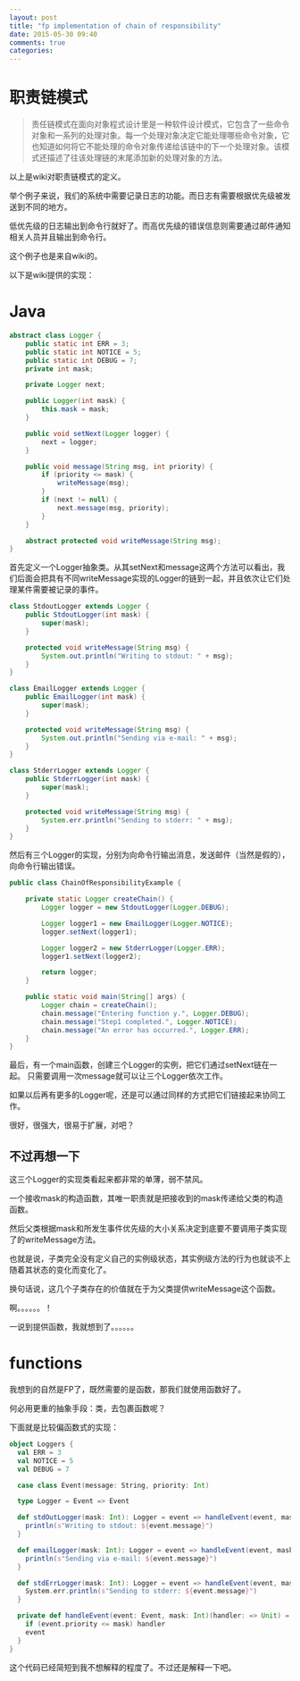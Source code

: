 ```yaml
---
layout: post
title: "fp implementation of chain of responsibility"
date: 2015-05-30 09:40
comments: true
categories:
---
```


# 职责链模式

> 责任链模式在面向对象程式设计里是一种软件设计模式，它包含了一些命令对象和一系列的处理对象。每一个处理对象决定它能处理哪些命令对象，它也知道如何将它不能处理的命令对象传递给该链中的下一个处理对象。该模式还描述了往该处理链的末尾添加新的处理对象的方法。

以上是wiki对职责链模式的定义。

举个例子来说，我们的系统中需要记录日志的功能。而日志有需要根据优先级被发送到不同的地方。

低优先级的日志输出到命令行就好了。而高优先级的错误信息则需要通过邮件通知相关人员并且输出到命令行。

这个例子也是来自wiki的。

以下是wiki提供的实现：

# Java

```java
abstract class Logger {
    public static int ERR = 3;
    public static int NOTICE = 5;
    public static int DEBUG = 7;
    private int mask;

    private Logger next;

    public Logger(int mask) {
        this.mask = mask;
    }

    public void setNext(Logger logger) {
        next = logger;
    }

    public void message(String msg, int priority) {
        if (priority <= mask) {
            writeMessage(msg);
        }
        if (next != null) {
            next.message(msg, priority);
        }
    }

    abstract protected void writeMessage(String msg);
}
```

首先定义一个Logger抽象类。从其setNext和message这两个方法可以看出，我们后面会把具有不同writeMessage实现的Logger的链到一起，并且依次让它们处理某件需要被记录的事件。

```java
class StdoutLogger extends Logger {
    public StdoutLogger(int mask) {
        super(mask);
    }

    protected void writeMessage(String msg) {
        System.out.println("Writing to stdout: " + msg);
    }
}

class EmailLogger extends Logger {
    public EmailLogger(int mask) {
        super(mask);
    }

    protected void writeMessage(String msg) {
        System.out.println("Sending via e-mail: " + msg);
    }
}

class StderrLogger extends Logger {
    public StderrLogger(int mask) {
        super(mask);
    }

    protected void writeMessage(String msg) {
        System.err.println("Sending to stderr: " + msg);
    }
}
```

然后有三个Logger的实现，分别为向命令行输出消息，发送邮件（当然是假的），向命令行输出错误。

```java
public class ChainOfResponsibilityExample {

    private static Logger createChain() {
        Logger logger = new StdoutLogger(Logger.DEBUG);

        Logger logger1 = new EmailLogger(Logger.NOTICE);
        logger.setNext(logger1);

        Logger logger2 = new StderrLogger(Logger.ERR);
        logger1.setNext(logger2);

        return logger;
    }

    public static void main(String[] args) {
        Logger chain = createChain();
        chain.message("Entering function y.", Logger.DEBUG);
        chain.message("Step1 completed.", Logger.NOTICE);
        chain.message("An error has occurred.", Logger.ERR);
    }
}
```

最后，有一个main函数，创建三个Logger的实例，把它们通过setNext链在一起。
只需要调用一次message就可以让三个Logger依次工作。

如果以后再有更多的Logger呢，还是可以通过同样的方式把它们链接起来协同工作。

很好，很强大，很易于扩展，对吧？

## 不过再想一下

这三个Logger的实现类看起来都非常的单薄，弱不禁风。

一个接收mask的构造函数，其唯一职责就是把接收到的mask传递给父类的构造函数。

然后父类根据mask和所发生事件优先级的大小关系决定到底要不要调用子类实现了的writeMessage方法。

也就是说，子类完全没有定义自己的实例级状态，其实例级方法的行为也就谈不上随着其状态的变化而变化了。

换句话说，这几个子类存在的价值就在于为父类提供writeMessage这个函数。

啊。。。。。。！

一说到提供函数，我就想到了。。。。。。

# functions

我想到的自然是FP了，既然需要的是函数，那我们就使用函数好了。

何必用更重的抽象手段：类，去包裹函数呢？

下面就是比较偏函数式的实现：

```scala
object Loggers {
  val ERR = 3
  val NOTICE = 5
  val DEBUG = 7

  case class Event(message: String, priority: Int)

  type Logger = Event => Event

  def stdOutLogger(mask: Int): Logger = event => handleEvent(event, mask) {
    println(s"Writing to stdout: ${event.message}")
  }

  def emailLogger(mask: Int): Logger = event => handleEvent(event, mask) {
    println(s"Sending via e-mail: ${event.message}")
  }

  def stdErrLogger(mask: Int): Logger = event => handleEvent(event, mask) {
    System.err.println(s"Sending to stderr: ${event.message}")
  }

  private def handleEvent(event: Event, mask: Int)(handler: => Unit) = {
    if (event.priority <= mask) handler
    event
  }
}
```

这个代码已经简短到我不想解释的程度了。不过还是解释一下吧。
